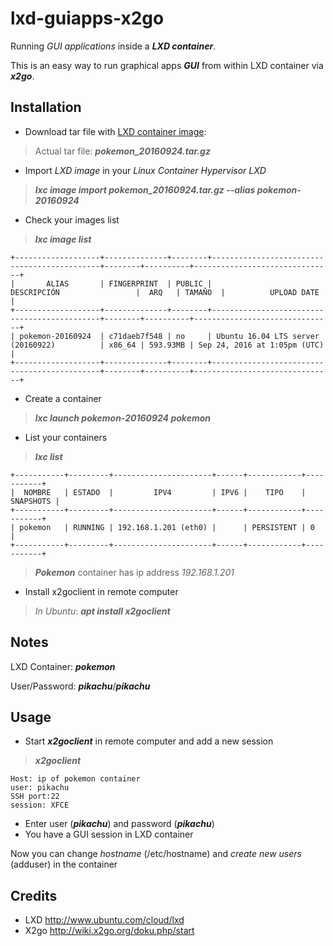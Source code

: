 # lxd-guiapps-x2go
Running *GUI applications* inside a ***LXD container***.

This is an easy way to run graphical apps ***GUI*** from within LXD container via ***x2go***.

## Installation

- Download tar file with [LXD container image](http://www.delegacionprovincial.com/mediawiki/upload_files/lxd_images/pokemon_20160924.tar.gz):

>Actual tar file: ***pokemon_20160924.tar.gz***

- Import *LXD image* in your *Linux Container Hypervisor LXD* 

>***lxc image import pokemon_20160924.tar.gz --alias pokemon-20160924***

- Check your images list 
 
>***lxc image list***

```
+-------------------+--------------+--------+---------------------------------------------+--------+----------+-------------------------------+
|       ALIAS       | FINGERPRINT  | PUBLIC |                DESCRIPCIÓN                 |  ARQ   | TAMAÑO  |          UPLOAD DATE          |
+-------------------+--------------+--------+---------------------------------------------+--------+----------+-------------------------------+
| pokemon-20160924  | c71daeb7f548 | no     | Ubuntu 16.04 LTS server (20160922)          | x86_64 | 593.93MB | Sep 24, 2016 at 1:05pm (UTC)  |
+-------------------+--------------+--------+---------------------------------------------+--------+----------+-------------------------------+
```

- Create a container

> ***lxc launch pokemon-20160924 pokemon***

- List your containers

> ***lxc list***
```
+-----------+---------+----------------------+------+------------+-----------+
|  NOMBRE   | ESTADO  |         IPV4         | IPV6 |    TIPO    | SNAPSHOTS |
+-----------+---------+----------------------+------+------------+-----------+
| pokemon   | RUNNING | 192.168.1.201 (eth0) |      | PERSISTENT | 0         |
+-----------+---------+----------------------+------+------------+-----------+
```

> ***Pokemon*** container has ip address *192.168.1.201*

- Install x2goclient in remote computer

>*In Ubuntu*: ***apt install x2goclient***

## Notes

LXD Container: ***pokemon***

User/Password: ***pikachu***/***pikachu***

## Usage

- Start ***x2goclient*** in remote computer and add a new session

>***x2goclient***

```
Host: ip of pokemon container
user: pikachu
SSH port:22
session: XFCE
```

- Enter user (***pikachu***) and password (***pikachu***)
- You have a GUI session in LXD container

Now you can change *hostname* (/etc/hostname) and *create new users* (adduser) in the container

## Credits
- LXD http://www.ubuntu.com/cloud/lxd
- X2go http://wiki.x2go.org/doku.php/start

